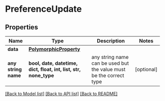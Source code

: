 # PreferenceUpdate


## Properties
Name | Type | Description | Notes
------------ | ------------- | ------------- | -------------
**data** | [**PolymorphicProperty**](PolymorphicProperty.md) |  | 
**any string name** | **bool, date, datetime, dict, float, int, list, str, none_type** | any string name can be used but the value must be the correct type | [optional]

[[Back to Model list]](../README.md#documentation-for-models) [[Back to API list]](../README.md#documentation-for-api-endpoints) [[Back to README]](../README.md)


